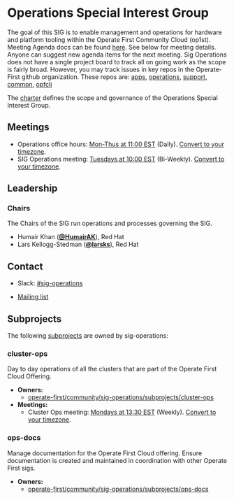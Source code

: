<!---
This is an autogenerated file!

Please do not edit this file directly, but instead make changes to the
sigs.yaml file in the project root.

This file is part of https://github.com/operate-first/community

To understand how this file is generated, see https://git.k8s.io/community/generator/README.md
--->
# Operations Special Interest Group

The goal of this SIG is to enable management and operations for hardware and platform tooling within the Operate First Community Cloud (op1st).
Meeting Agenda docs can be found [here](https://docs.google.com/document/d/1uEcLGP_sBSNwTLPOo_2Nu6oTqPytOTBt0c0_pVUQJwo/edit). See below for meeting details. Anyone can suggest new agenda items for the next meeting.
Sig Operations does not have a single project board to track all on going work as the scope is fairly broad.
However, you may track issues in key repos in the Operate-First github organization. These repos are: [apps](https://github.com/operate-first/apps/issues), [operations](https://github.com/operate-first/operations/issues), [support](https://github.com/operate-first/support/issues), [common](https://github.com/operate-first/common/issues), [opfcli](https://github.com/operate-first/opfcli)

The [charter](charter.md) defines the scope and governance of the Operations Special Interest Group.

## Meetings
* Operations office hours: [Mon-Thus at 11:00 EST](https://meet.google.com/kxx-rkuo-jvt) (Daily). [Convert to your timezone](http://www.thetimezoneconverter.com/?t=11:00&tz=EST).
* SIG Operations meeting: [Tuesdays at 10:00 EST](https://meet.google.com/zfj-woub-xwp) (Bi-Weekly). [Convert to your timezone](http://www.thetimezoneconverter.com/?t=10:00&tz=EST).

## Leadership

### Chairs
The Chairs of the SIG run operations and processes governing the SIG.

* Humair Khan (**[@HumairAK](https://github.com/HumairAK)**), Red Hat
* Lars Kellogg-Stedman (**[@larsks](https://github.com/larsks)**), Red Hat

## Contact
- Slack: [#sig-operations](https://operatefirst.slack.com/messages/sig-operations)

- [Mailing list](community@lists.operate-first.cloud)

## Subprojects

The following [subprojects][subproject-definition] are owned by sig-operations:
### cluster-ops
Day to day operations of all the clusters that are part of the Operate First Cloud Offering.
- **Owners:**
  - [operate-first/community/sig-operations/subprojects/cluster-ops](https://github.com/operate-first/community/blob/main/sig-operations/subprojects/cluster-ops/OWNERS)
- **Meetings:**
  - Cluster Ops meeting: [Mondays at 13:30 EST](https://meet.google.com/wxh-pizv-vwt) (Weekly). [Convert to your timezone](http://www.thetimezoneconverter.com/?t=13:30&tz=EST).
### ops-docs
Manage documentation for the Operate First Cloud offering. Ensure documentation is created
and maintained in coordination with other Operate First sigs.
- **Owners:**
  - [operate-first/community/sig-operations/subprojects/ops-docs](https://github.com/operate-first/community/blob/main/sig-operations/subprojects/ops-docs/OWNERS)

[subproject-definition]: https://github.com/operate-first/community/blob/master/governance.md#subprojects
<!-- BEGIN CUSTOM CONTENT -->

<!-- END CUSTOM CONTENT -->
